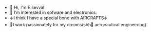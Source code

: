 - 👋 Hi, I’m E.sevval
- 👀 I’m interested in sofware and electronics.
- ✈️I think I have a special bond with AIRCRAFTS✈️
- 🥇I work passionately for my dreams(shh🤫 aeronautical engineering)
 

<!---
esewal/esewal is a ✨ special ✨ repository because its `README.md` (this file) appears on your GitHub profile.
You can click the Preview link to take a look at your changes.
--->
